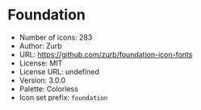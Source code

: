 # Foundation

- Number of icons: 283
- Author: Zurb
- URL: https://github.com/zurb/foundation-icon-fonts
- License: MIT
- License URL: undefined
- Version: 3.0.0
- Palette: Colorless
- Icon set prefix: `foundation`

